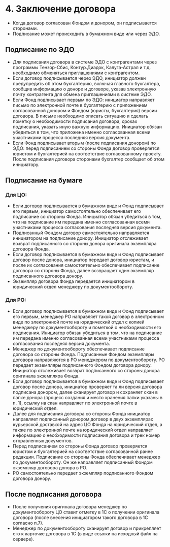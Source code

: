 # 4. Заключение договора

- Когда договор согласован Фондом и донором, он подписывается сторонами.
- Подписание может происходить в бумажном виде или через ЭДО.

## Подписание по ЭДО
- Для подписания договора в системе ЭДО с контрагентами через программы Тензор-Сбис, Контур.Диадок, Калуга-Астрал и т.д. необходимо обменяться приглашениями с контрагентом.
- Если договор подписывается через ЭДО, инициатор должен предупредить об этом бухгалтерию, включая главного бухгалтера, сообщив информацию о доноре и договоре, указав электронную почту контрагента для обмена приглашениями в системе ЭДО.
- Если Фонд подписывает первым по ЭДО: инициатор направляет письмо по электронной почте в бухгалтерию с приложением согласованной донором и Фондом (юристы, бухгалтерия) версии договора. В письме необходимо описать ситуацию и сделать пометку о необходимости подписания договора, сроках подписания, указать иную важную информацию. Инициатор обязан убедиться в том, что приложена именно согласованная всеми участниками процесса последняя версия документа.
- Если Фонд подписывает вторым (после подписания донором) по ЭДО: перед подписанием со стороны Фонда договор проверяется юристом и бухгалтерией на соответствие согласованному проекту. После подписания договора сторонами бухгалтер сообщает об этом инициатору.

## Подписание на бумаге
### Для ЦО:
- Если договор подписывается в бумажном виде и Фонд подписывает его первым, инициатор самостоятельно обеспечивает его подписание со стороны Фонда. Инициатор обязан убедиться в том, что на подписание им передана именно согласованная всеми участниками процесса согласования последняя версия документа.
- Подписанный Фондом договор самостоятельно направляется инициатором на подписание донору. Инициатор отслеживает возврат подписанного со стороны донора оригинала экземпляра договора Фонда.
- Если договор подписывается в бумажном виде и Фонд подписывает договор после донора, инициатор передает договор юристам, и после их согласования самостоятельно обеспечивает подписание договора со стороны Фонда, далее возвращает один экземпляр подписанного договора донору.
- Экземпляр договора Фонда передается инициатором в юридический отдел менеджеру по документообороту.

### Для РО:
- Если договор подписывается в бумажном виде и Фонд подписывает его первым, менеджер РО направляет такой договор в электронном виде по электронной почте на юридический отдел с копией менеджеру по документообороту и пометкой о необходимости его подписания. Инициатор обязан убедиться в том, что на подписание им передана именно согласованная всеми участниками процесса согласования последняя версия документа.
- Менеджер по документообороту обеспечивает подписание договора со стороны Фонда. Подписанные Фондом экземпляры договора направляются в РО менеджером по документообороту. РО передает экземпляры подписанного Фондом договора донору. Инициатор отслеживает возврат подписанного со стороны донора оригинала экземпляра Фонда.
- Если договор подписывается в бумажном виде и Фонд подписывает договор после донора, инициатор проверяет та ли версия договора подписана донором, далее сканирует договор и сохраняет скан в папке донора (процесс создания и место хранения папки указаны в п. 1), ссылку на скан направляет по электронной почте в юридический отдел.
- Далее для подписания договора со стороны Фонда инициатор направляет подписанный донором договор в двух экземплярах курьерской доставкой на адрес ЦО Фонда на юридический отдел, а также по электронной почте на юридический отдел направляет информацию о необходимости подписания договора и трек номер отправленных документов.
- Перед подписанием со стороны Фонда договор проверяется юристом и бухгалтерией на соответствие согласованной ранее редакции. Подписание со стороны Фонда обеспечивает менеджер по документообороту. Он же направляет подписанный Фондом экземпляр договора донора в РО.
- РО самостоятельно передает экземпляр подписанного Фондом договора донору.

## После подписания договора
- После получения оригинала договора менеджер по документообороту ЦО ставит отметку в 1С о получении оригинала договора (после внесения инициатором такого договора в 1С согласно п.7).
- Менеджер по документообороту сканирует договор и прикрепляет его к карточке договора в 1С (в виде ссылки на исходный файл на сервере).

